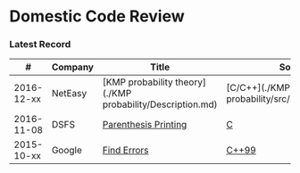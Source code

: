 Domestic Code Review
====================

### Latest Record

| # | Company | Title | Solution | TimeExpected | Difficulty |
|---|---------|-------|----------|--------------|------------|
|2016-12-xx| NetEasy | [KMP probability theory](./KMP probability/Description.md) | [C/C++](./KMP probability/src/programming.cpp) |30(mins) |Hard|
|2016-11-08| DSFS | [Parenthesis Printing](./parenthesisMtch20161108-DSFS/Description.md) | [C](./parenthesisMtch20161108-DSFS/src/parenthesis_mtch.c) | 30(mins) |Easy|
|2015-10-xx| Google | [Find Errors](./findErrors201510-Google/Description.md) | [C++99](./findErrors201510-Google/main.cpp) | 5(mins) |Easy|

